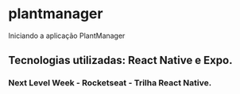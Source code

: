 # plantmanager

Iniciando a aplicação PlantManager 

## Tecnologias utilizadas: React Native e Expo.

### Next Level Week - Rocketseat - Trilha React Native.
